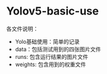 # Yolov5-basic-use
  各文件说明：
  * Yolo基础使用：简单的记录
  * data：包括测试用到的四张图片文件
  * runs: 包含运行结果的图片文件
  * weights: 包含用到的权重文件
  

